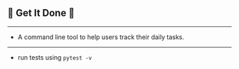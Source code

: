 ## 🍎 Get It Done 🍎

-----------------------------------------------------------
- A command line tool to help users track their daily tasks.


-----------------------------------------------------------
- run tests using `pytest -v`